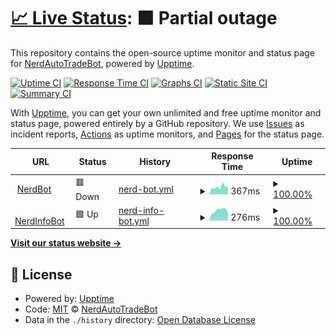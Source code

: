 # [📈 Live Status](https://status.nerdbot.xyz): <!--live status--> **🟧 Partial outage**

This repository contains the open-source uptime monitor and status page for [NerdAutoTradeBot](https://status.nerdbot.xyz), powered by [Upptime](https://github.com/upptime/upptime).

[![Uptime CI](https://github.com/NerdAutoTradeBot/upptime/workflows/Uptime%20CI/badge.svg)](https://github.com/NerdAutoTradeBot/upptime/actions?query=workflow%3A%22Uptime+CI%22)
[![Response Time CI](https://github.com/NerdAutoTradeBot/upptime/workflows/Response%20Time%20CI/badge.svg)](https://github.com/NerdAutoTradeBot/upptime/actions?query=workflow%3A%22Response+Time+CI%22)
[![Graphs CI](https://github.com/NerdAutoTradeBot/upptime/workflows/Graphs%20CI/badge.svg)](https://github.com/NerdAutoTradeBot/upptime/actions?query=workflow%3A%22Graphs+CI%22)
[![Static Site CI](https://github.com/NerdAutoTradeBot/upptime/workflows/Static%20Site%20CI/badge.svg)](https://github.com/NerdAutoTradeBot/upptime/actions?query=workflow%3A%22Static+Site+CI%22)
[![Summary CI](https://github.com/NerdAutoTradeBot/upptime/workflows/Summary%20CI/badge.svg)](https://github.com/NerdAutoTradeBot/upptime/actions?query=workflow%3A%22Summary+CI%22)

With [Upptime](https://upptime.js.org), you can get your own unlimited and free uptime monitor and status page, powered entirely by a GitHub repository. We use [Issues](https://github.com/NerdAutoTradeBot/upptime/issues) as incident reports, [Actions](https://github.com/NerdAutoTradeBot/upptime/actions) as uptime monitors, and [Pages](https://status.nerdbot.xyz) for the status page.

<!--start: status pages-->
<!-- This summary is generated by Upptime (https://github.com/upptime/upptime) -->
<!-- Do not edit this manually, your changes will be overwritten -->
<!-- prettier-ignore -->
| URL | Status | History | Response Time | Uptime |
| --- | ------ | ------- | ------------- | ------ |
| <img alt="" src="https://icons.duckduckgo.com/ip3/nerdbot.xyz.ico" height="13"> [NerdBot](https://nerdbot.xyz/health) | 🟥 Down | [nerd-bot.yml](https://github.com/NerdAutoTradeBot/upptime/commits/HEAD/history/nerd-bot.yml) | <details><summary><img alt="Response time graph" src="./graphs/nerd-bot/response-time-week.png" height="20"> 367ms</summary><br><a href="https://status.nerdbot.xyz/history/nerd-bot"><img alt="Response time 1068" src="https://img.shields.io/endpoint?url=https%3A%2F%2Fraw.githubusercontent.com%2FNerdAutoTradeBot%2Fupptime%2FHEAD%2Fapi%2Fnerd-bot%2Fresponse-time.json"></a><br><a href="https://status.nerdbot.xyz/history/nerd-bot"><img alt="24-hour response time 255" src="https://img.shields.io/endpoint?url=https%3A%2F%2Fraw.githubusercontent.com%2FNerdAutoTradeBot%2Fupptime%2FHEAD%2Fapi%2Fnerd-bot%2Fresponse-time-day.json"></a><br><a href="https://status.nerdbot.xyz/history/nerd-bot"><img alt="7-day response time 367" src="https://img.shields.io/endpoint?url=https%3A%2F%2Fraw.githubusercontent.com%2FNerdAutoTradeBot%2Fupptime%2FHEAD%2Fapi%2Fnerd-bot%2Fresponse-time-week.json"></a><br><a href="https://status.nerdbot.xyz/history/nerd-bot"><img alt="30-day response time 686" src="https://img.shields.io/endpoint?url=https%3A%2F%2Fraw.githubusercontent.com%2FNerdAutoTradeBot%2Fupptime%2FHEAD%2Fapi%2Fnerd-bot%2Fresponse-time-month.json"></a><br><a href="https://status.nerdbot.xyz/history/nerd-bot"><img alt="1-year response time 1068" src="https://img.shields.io/endpoint?url=https%3A%2F%2Fraw.githubusercontent.com%2FNerdAutoTradeBot%2Fupptime%2FHEAD%2Fapi%2Fnerd-bot%2Fresponse-time-year.json"></a></details> | <details><summary><a href="https://status.nerdbot.xyz/history/nerd-bot">100.00%</a></summary><a href="https://status.nerdbot.xyz/history/nerd-bot"><img alt="All-time uptime 99.50%" src="https://img.shields.io/endpoint?url=https%3A%2F%2Fraw.githubusercontent.com%2FNerdAutoTradeBot%2Fupptime%2FHEAD%2Fapi%2Fnerd-bot%2Fuptime.json"></a><br><a href="https://status.nerdbot.xyz/history/nerd-bot"><img alt="24-hour uptime 100.00%" src="https://img.shields.io/endpoint?url=https%3A%2F%2Fraw.githubusercontent.com%2FNerdAutoTradeBot%2Fupptime%2FHEAD%2Fapi%2Fnerd-bot%2Fuptime-day.json"></a><br><a href="https://status.nerdbot.xyz/history/nerd-bot"><img alt="7-day uptime 100.00%" src="https://img.shields.io/endpoint?url=https%3A%2F%2Fraw.githubusercontent.com%2FNerdAutoTradeBot%2Fupptime%2FHEAD%2Fapi%2Fnerd-bot%2Fuptime-week.json"></a><br><a href="https://status.nerdbot.xyz/history/nerd-bot"><img alt="30-day uptime 99.75%" src="https://img.shields.io/endpoint?url=https%3A%2F%2Fraw.githubusercontent.com%2FNerdAutoTradeBot%2Fupptime%2FHEAD%2Fapi%2Fnerd-bot%2Fuptime-month.json"></a><br><a href="https://status.nerdbot.xyz/history/nerd-bot"><img alt="1-year uptime 99.50%" src="https://img.shields.io/endpoint?url=https%3A%2F%2Fraw.githubusercontent.com%2FNerdAutoTradeBot%2Fupptime%2FHEAD%2Fapi%2Fnerd-bot%2Fuptime-year.json"></a></details>
| <img alt="" src="https://icons.duckduckgo.com/ip3/nerd-info-bot.nerdbot.xyz.ico" height="13"> [NerdInfoBot](https://nerd-info-bot.nerdbot.xyz/health) | 🟩 Up | [nerd-info-bot.yml](https://github.com/NerdAutoTradeBot/upptime/commits/HEAD/history/nerd-info-bot.yml) | <details><summary><img alt="Response time graph" src="./graphs/nerd-info-bot/response-time-week.png" height="20"> 276ms</summary><br><a href="https://status.nerdbot.xyz/history/nerd-info-bot"><img alt="Response time 555" src="https://img.shields.io/endpoint?url=https%3A%2F%2Fraw.githubusercontent.com%2FNerdAutoTradeBot%2Fupptime%2FHEAD%2Fapi%2Fnerd-info-bot%2Fresponse-time.json"></a><br><a href="https://status.nerdbot.xyz/history/nerd-info-bot"><img alt="24-hour response time 198" src="https://img.shields.io/endpoint?url=https%3A%2F%2Fraw.githubusercontent.com%2FNerdAutoTradeBot%2Fupptime%2FHEAD%2Fapi%2Fnerd-info-bot%2Fresponse-time-day.json"></a><br><a href="https://status.nerdbot.xyz/history/nerd-info-bot"><img alt="7-day response time 276" src="https://img.shields.io/endpoint?url=https%3A%2F%2Fraw.githubusercontent.com%2FNerdAutoTradeBot%2Fupptime%2FHEAD%2Fapi%2Fnerd-info-bot%2Fresponse-time-week.json"></a><br><a href="https://status.nerdbot.xyz/history/nerd-info-bot"><img alt="30-day response time 585" src="https://img.shields.io/endpoint?url=https%3A%2F%2Fraw.githubusercontent.com%2FNerdAutoTradeBot%2Fupptime%2FHEAD%2Fapi%2Fnerd-info-bot%2Fresponse-time-month.json"></a><br><a href="https://status.nerdbot.xyz/history/nerd-info-bot"><img alt="1-year response time 555" src="https://img.shields.io/endpoint?url=https%3A%2F%2Fraw.githubusercontent.com%2FNerdAutoTradeBot%2Fupptime%2FHEAD%2Fapi%2Fnerd-info-bot%2Fresponse-time-year.json"></a></details> | <details><summary><a href="https://status.nerdbot.xyz/history/nerd-info-bot">100.00%</a></summary><a href="https://status.nerdbot.xyz/history/nerd-info-bot"><img alt="All-time uptime 100.00%" src="https://img.shields.io/endpoint?url=https%3A%2F%2Fraw.githubusercontent.com%2FNerdAutoTradeBot%2Fupptime%2FHEAD%2Fapi%2Fnerd-info-bot%2Fuptime.json"></a><br><a href="https://status.nerdbot.xyz/history/nerd-info-bot"><img alt="24-hour uptime 100.00%" src="https://img.shields.io/endpoint?url=https%3A%2F%2Fraw.githubusercontent.com%2FNerdAutoTradeBot%2Fupptime%2FHEAD%2Fapi%2Fnerd-info-bot%2Fuptime-day.json"></a><br><a href="https://status.nerdbot.xyz/history/nerd-info-bot"><img alt="7-day uptime 100.00%" src="https://img.shields.io/endpoint?url=https%3A%2F%2Fraw.githubusercontent.com%2FNerdAutoTradeBot%2Fupptime%2FHEAD%2Fapi%2Fnerd-info-bot%2Fuptime-week.json"></a><br><a href="https://status.nerdbot.xyz/history/nerd-info-bot"><img alt="30-day uptime 100.00%" src="https://img.shields.io/endpoint?url=https%3A%2F%2Fraw.githubusercontent.com%2FNerdAutoTradeBot%2Fupptime%2FHEAD%2Fapi%2Fnerd-info-bot%2Fuptime-month.json"></a><br><a href="https://status.nerdbot.xyz/history/nerd-info-bot"><img alt="1-year uptime 100.00%" src="https://img.shields.io/endpoint?url=https%3A%2F%2Fraw.githubusercontent.com%2FNerdAutoTradeBot%2Fupptime%2FHEAD%2Fapi%2Fnerd-info-bot%2Fuptime-year.json"></a></details>

<!--end: status pages-->

[**Visit our status website →**](https://status.nerdbot.xyz)

## 📄 License

- Powered by: [Upptime](https://github.com/upptime/upptime)
- Code: [MIT](./LICENSE) © [NerdAutoTradeBot](https://status.nerdbot.xyz)
- Data in the `./history` directory: [Open Database License](https://opendatacommons.org/licenses/odbl/1-0/)
